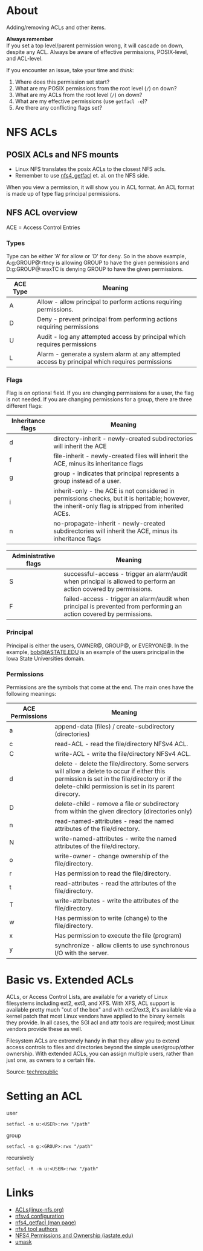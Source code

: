 # About
Adding/removing ACLs and other items.

**Always remember**  
If you set a top level/parent permission wrong, it will cascade on down, despite any ACL. Always be aware of effective permissions, POSIX-level, and ACL-level. 

If you encounter an issue, take your time and *think*:

1. Where does this permission set start?
2. What are my POSIX permissions from the root level (`/`) on down?
3. What are my ACLs from the root level (`/`) on down?
4. What are my effective permissions (use `getfacl -e`)?
5. Are there any conflicting flags set?

# NFS ACLs

## POSIX ACLs and NFS mounts

* Linux NFS translates the posix ACLs to the closest NFS acls.
* Remember to use [nfs4_getfacl](https://linux.die.net/man/1/nfs4_getfacl) et. al. on the NFS side.

When you view a permission, it will show you in ACL format. An ACL format is made up of type flag principal permissions.

## NFS ACL overview

ACE = Access Control Entries

### Types

Type can be either 'A' for allow or 'D' for deny. So in the above example, A:g:GROUP@:rtncy is allowing GROUP to have the given permissions and D:g:GROUP@:waxTC is denying GROUP to have the given permissions.

ACE Type	| Meaning
----------|---------------------
A	| Allow - allow principal to perform actions requiring permissions. 
D	| Deny - prevent principal from performing actions requiring permissions
U | Audit - log any attempted access by principal which requires permissions
L | Alarm - generate a system alarm at any attempted access by principal which requires permissions

### Flags

Flag is on optional field. If you are changing permissions for a user, the flag is not needed. If you are changing permissions for a group, there are three different flags:

Inheritance flags	| Meaning
------------------|---------------------
d	| directory-inherit - newly-created subdirectories will inherit the ACE
f	| file-inherit - newly-created files will inherit the ACE, minus its inheritance flags
g	| group - indicates that principal represents a group instead of a user.
i | inherit-only - the ACE is not considered in permissions checks, but it is heritable; however, the inherit-only flag is stripped from inherited ACEs. 
n | no-propagate-inherit - newly-created subdirectories will inherit the ACE, minus its inheritance flags

Administrative flags	| Meaning
----------------------|---------------------
S | successful-access - trigger an alarm/audit when principal is allowed to perform an action covered by permissions. 
F | failed-access - trigger an alarm/audit when principal is prevented from performing an action covered by permissions. 

### Principal

Principal is either the users, OWNER@, GROUP@, or EVERYONE@. In the example, bob@IASTATE.EDU is an example of the users principal in the Iowa State Universities domain.

### Permissions

Permissions are the symbols that come at the end. The main ones have the following meanings:

ACE Permissions |Meaning
----------------|-------------------
a | append-data (files) / create-subdirectory (directories)
c | read-ACL - read the file/directory NFSv4 ACL. 
C | write-ACL - write the file/directory NFSv4 ACL. 
d | delete - delete the file/directory. Some servers will allow a delete to occur if either this permission is set in the file/directory or if the delete-child permission is set in its parent direcory. 
D | delete-child - remove a file or subdirectory from within the given directory (directories only) 
n | read-named-attributes - read the named attributes of the file/directory.
N | write-named-attributes - write the named attributes of the file/directory. 
o | write-owner - change ownership of the file/directory. 
r |	Has permission to read the file/directory.
t | read-attributes - read the attributes of the file/directory. 
T | write-attributes - write the attributes of the file/directory.
w	| Has permission to write (change) to the file/directory.
x	| Has permission to execute the file (program)
y | synchronize - allow clients to use synchronous I/O with the server. 

# Basic vs. Extended ACLs

ACLs, or Access Control Lists, are available for a variety of Linux filesystems including ext2, ext3, and XFS. With XFS, ACL support is available pretty much "out of the box" and with ext2/ext3, it's available via a kernel patch that most Linux vendors have applied to the binary kernels they provide. In all cases, the SGI acl and attr tools are required; most Linux vendors provide these as well.

Filesystem ACLs are extremely handy in that they allow you to extend access controls to files and directories beyond the simple user/group/other ownership. With extended ACLs, you can assign multiple users, rather than just one, as owners to a certain file.

Source: [techrepublic](http://www.techrepublic.com/article/learn-to-use-extended-filesystem-acls/)

# Setting an ACL

user
```
setfacl -m u:<USER>:rwx "/path"
```

group
```
setfacl -m g:<GROUP>:rwx "/path"
```

recursively
```
setfacl -R -m u:<USER>:rwx "/path"
```

# Links

* [ACLs(linux-nfs.org)](http://wiki.linux-nfs.org/wiki/index.php/ACLs)
* [nfsv4 configuration](http://wiki.linux-nfs.org/wiki/index.php/Nfsv4_configuration)
* [nfs4_getfacl (man page)](https://linux.die.net/man/1/nfs4_getfacl)
* [nfs4 tool authors](http://www.citi.umich.edu/)
* [NFS4 Permissions and Ownership (iastate.edu)](http://www.cs.iastate.edu/nfs4-permissions-and-ownership)
* [umask](https://www.cyberciti.biz/tips/understanding-linux-unix-umask-value-usage.html)
